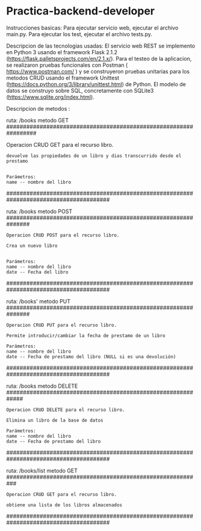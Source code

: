 # Practica-backend-developer
Instrucciones basicas:
Para ejecutar servicio web, ejecutar el archivo main.py.
Para ejecutar los test, ejecutar el archivo tests.py.


Descripcion de las tecnologias usadas:
El servicio web REST se implemento en Python 3 usando el framework Flask 2.1.2 (https://flask.palletsprojects.com/en/2.1.x/). 
Para el testeo de la aplicacion, se realizaron pruebas funcionales con Postman ( https://www.postman.com/ ) y se construyeron pruebas unitarias para los metodos CRUD usando el framework Unittest (https://docs.python.org/3/library/unittest.html) de Python.
El modelo de datos se construyo sobre SQL, concretamente con SQLite3 (https://www.sqlite.org/index.html).


Descripcion de metodos :

ruta: /books metodo GET #################################################################

Operacion CRUD GET para el recurso libro.

    devuelve las propiedades de un libro y dias transcurrido desde el prestamo
    

    Parámetros:
    name -- nombre del libro    

#######################################################################################

ruta: /books metodo POST ###############################################################

    Operacion CRUD POST para el recurso libro.

    Crea un nuevo libro
    

    Parámetros:
    name -- nombre del libro
    date -- Fecha del libro    

#######################################################################################

ruta: /books' metodo PUT ###############################################################

    Operacion CRUD PUT para el recurso libro.

    Permite introducir/cambiar la fecha de prestamo de un libro
    
    Parámetros:
    name -- nombre del libro
    date -- Fecha de prestamo del libro (NULL si es una devolución)    
    
#######################################################################################

ruta: /books metodo DELETE #############################################################
    
    Operacion CRUD DELETE para el recurso libro.

    Elimina un libro de la base de datos
    
    Parámetros:
    name -- nombre del libro
    date -- Fecha de prestamo del libro    

#######################################################################################

ruta: /books/list metodo GET ###########################################################
    
    Operacion CRUD GET para el recurso libro.

    obtiene una lista de los libros almacenados
    
#######################################################################################


